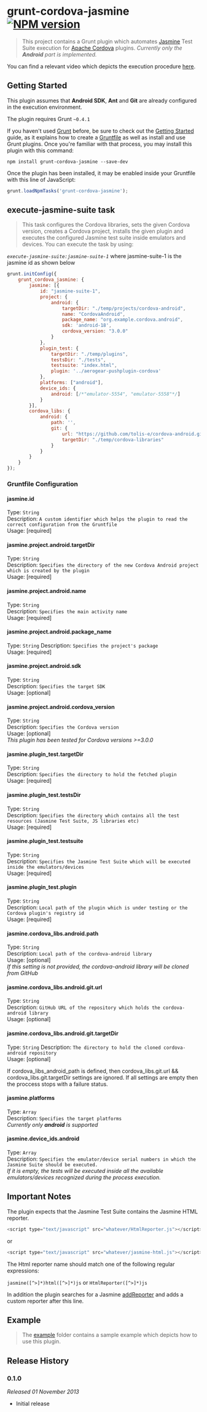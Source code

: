 # grunt-cordova-jasmine [![NPM version](https://badge.fury.io/js/grunt-cordova-jasmine.png)](http://badge.fury.io/js/grunt-cordova-jasmine)
> This project contains a Grunt plugin which automates [Jasmine](http://pivotal.github.io/jasmine/) Test Suite execution for [Apache Cordova](http://cordova.apache.org/) plugins. _Currently only the **Android** part is implemented._

You can find a relevant video which depicts the execution procedure [here](http://vimeo.com/77935606).

## Getting Started
This plugin assumes that **Android SDK**, **Ant** and **Git** are already configured in the execution environment.

The plugin requires Grunt `~0.4.1`

If you haven't used [Grunt](http://gruntjs.com/) before, be sure to check out the [Getting Started](http://gruntjs.com/getting-started) guide, as it explains how to create a [Gruntfile](http://gruntjs.com/sample-gruntfile) as well as install and use Grunt plugins. Once you're familiar with that process, you may install this plugin with this command:

```shell
npm install grunt-cordova-jasmine --save-dev
```

Once the plugin has been installed, it may be enabled inside your Gruntfile with this line of JavaScript:

```js
grunt.loadNpmTasks('grunt-cordova-jasmine');
```

## execute-jasmine-suite task
> This task configures the Cordova libraries, sets the given Cordova version, creates a Cordova project, installs the given plugin and executes the configured Jasmine test suite inside emulators and devices. You can execute the task by using:

_`execute-jasmine-suite:jasmine-suite-1`_ where jasmine-suite-1 is the jasmine id as shown below

```js
grunt.initConfig({
    grunt_cordova_jasmine: {
        jasmine: [{
            id: "jasmine-suite-1",
            project: {
                android: {
                    targetDir: "./temp/projects/cordova-android",
                    name: "CordovaAndroid",
                    package_name: "org.example.cordova.android",
                    sdk: 'android-18',
                    cordova_version: "3.0.0"
                }
            },
            plugin_test: {
                targetDir: "./temp/plugins",
                testsDir: "./tests",
                testsuite: "index.html",
                plugin: '../aerogear-pushplugin-cordova'
            },
            platforms: ["android"],
            device_ids: {
                android: [/*"emulator-5554", "emulator-5558"*/]
            }
        }],
        cordova_libs: {
            android: {
                path: '',
                git: {
                    url: "https://github.com/tolis-e/cordova-android.git",
                    targetDir: "./temp/cordova-libraries"
                }
            }
        }
    }
});
```
### Gruntfile Configuration

#### jasmine.id
Type: `String`  
Description: `A custom identifier which helps the plugin to read the correct configuration from the Gruntfile`  
Usage: [required]

#### jasmine.project.android.targetDir
Type: `String`  
Description: `Specifies the directory of the new Cordova Android project which is created by the plugin`  
Usage: [required]

#### jasmine.project.android.name
Type: `String`  
Description: `Specifies the main activity name`  
Usage: [required]

#### jasmine.project.android.package_name
Type: `String`
Description: `Specifies the project's package`  
Usage: [required]

#### jasmine.project.android.sdk
Type: `String`  
Description: `Specifies the target SDK`  
Usage: [optional]

#### jasmine.project.android.cordova_version
Type: `String`  
Description: `Specifies the Cordova version`  
Usage: [optional]  
_This plugin has been tested for Cordova versions >=3.0.0_

#### jasmine.plugin_test.targetDir
Type: `String`  
Description: `Specifies the directory to hold the fetched plugin`  
Usage: [required]

#### jasmine.plugin_test.testsDir
Type: `String`  
Description: `Specifies the directory which contains all the test resources (Jasmine Test Suite, JS libraries etc)`  
Usage: [required]

#### jasmine.plugin_test.testsuite
Type: `String`  
Description: `Specifies the Jasmine Test Suite which will be executed inside the emulators/devices`  
Usage: [required]

#### jasmine.plugin_test.plugin
Type: `String`  
Description: `Local path of the plugin which is under testing or the Cordova plugin's registry id`  
Usage: [required]

#### jasmine.cordova_libs.android.path
Type: `String`  
Description: `Local path of the cordova-android library`  
Usage: [optional]  
_If this setting is not provided, the cordova-android library will be cloned from GitHub_

#### jasmine.cordova_libs.android.git.url
Type: `String`  
Description: `GitHub URL of the repository which holds the cordova-android library`  
Usage: [optional]

#### jasmine.cordova_libs.android.git.targetDir
Type: `String`
Description: `The directory to hold the cloned cordova-android repository`  
Usage: [optional]  

If cordova_libs_android_path is defined, then cordova_libs.git.url && cordova_libs.git.targetDir settings are ignored. If all settings are empty then the proccess stops with a failure status.

#### jasmine.platforms
Type: `Array`  
Description: `Specifies the target platforms`  
_Currently only **android** is supported_

#### jasmine.device_ids.android
Type: `Array`  
Description: `Specifies the emulator/device serial numbers in which the Jasmine Suite should be executed.`  
_If it is empty, the tests will be executed inside all the available emulators/devices recognized during the process execution._

## Important Notes
The plugin expects that the Jasmine Test Suite contains the Jasmine HTML reporter.

```js
<script type="text/javascript" src="whatever/HtmlReporter.js"></script>
```

or

```js
<script type="text/javascript" src="whatever/jasmine-html.js"></script>
```

The Html reporter name should match one of the following regular expressions:

`jasmine([^>]*)html([^>]*)js` or `HtmlReporter([^>]*)js`

In addition the plugin searches for a Jasmine [addReporter](https://github.com/tolis-e/grunt-cordova-jasmine/blob/master/example/tests/index.html#L55) and adds a custom reporter after this line.

## Example
> The [example](https://github.com/tolis-e/grunt-cordova-jasmine/tree/master/example) folder contains a sample example which depicts how to use this plugin.

## Release History

### 0.1.0
*Released 01 November 2013*

* Initial release
